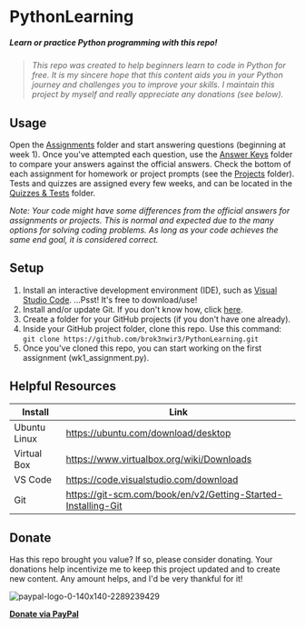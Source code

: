 # PythonLearning
##### Learn or practice Python programming with this repo!
> _This repo was created to help beginners learn to code in Python for free. It is my sincere hope that this content aids you in your Python journey and challenges you to improve your skills. I maintain this project by myself and really appreciate any donations (see below)._

## Usage
Open the [Assignments](https://github.com/brok3nwir3/PythonLearning/tree/main/Assignments) folder and start answering questions (beginning at week 1). Once you've attempted each question, use the [Answer Keys](https://github.com/brok3nwir3/PythonLearning/tree/main/Answer%20Keys) folder to compare your answers against the official answers. Check the bottom of each assignment for homework or project prompts (see the [Projects](https://github.com/brok3nwir3/PythonLearning/tree/main/Projects) folder). Tests and quizzes are assigned every few weeks, and can be located in the [Quizzes & Tests](https://github.com/brok3nwir3/PythonLearning/tree/main/Quizzes%20&%20Tests) folder.

_Note: Your code might have some differences from the official answers for assignments or projects. This is normal and expected due to the many options for solving coding problems. As long as your code achieves the same end goal, it is considered correct._

## Setup
 1. Install an interactive development environment (IDE), such as [Visual Studio Code](https://code.visualstudio.com/download). ...Psst! It's free to download/use!
 2. Install and/or update Git. If you don't know how, click [here](https://git-scm.com/book/en/v2/Getting-Started-Installing-Git).
 3. Create a folder for your GitHub projects (if you don't have one already).
 4. Inside your GitHub project folder, clone this repo. Use this command: `git clone https://github.com/brok3nwir3/PythonLearning.git`
 6. Once you've cloned this repo, you can start working on the first assignment (wk1_assignment.py).

## Helpful Resources


| Install | Link |
| ------ | ------ |
| Ubuntu Linux | https://ubuntu.com/download/desktop |
| Virtual Box | https://www.virtualbox.org/wiki/Downloads |
| VS Code | https://code.visualstudio.com/download |
| Git | https://git-scm.com/book/en/v2/Getting-Started-Installing-Git |

## Donate
Has this repo brought you value? If so, please consider donating. Your donations help incentivize me to keep this project updated and to create new content. Any amount helps, and I'd be very thankful for it!

![paypal-logo-0-140x140-2289239429](https://github.com/user-attachments/assets/d1dc3318-10cb-4746-970c-1b4a36c1a0ab)

**[Donate via PayPal](https://www.paypal.com/paypalme/brok3nwir3)**
